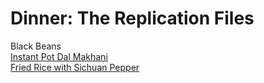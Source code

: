 # Dinner:  The Replication Files

Black Beans  
[Instant Pot Dal Makhani](dal.html)  
[Fried Rice with Sichuan Pepper](friedrice.html)
